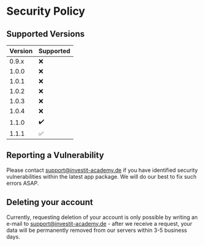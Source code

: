 # Security Policy

## Supported Versions

| Version | Supported          |
| ------- | ------------------ |
| 0.9.x   | :x:                |
| 1.0.0   | :x:                |
| 1.0.1   | :x:                |
| 1.0.2   | :x:                |
| 1.0.3   | :x:                | !! It is highly important to update to the latest version from this point to avoid data loss!
| 1.0.4   | :x:                |
| 1.1.0   | :heavy_check_mark: |
| 1.1.1   | :white_check_mark: |

## Reporting a Vulnerability

Please contact support@investit-academy.de if you have identified security vulnerabilities within the latest app package. We will do our best to fix such errors ASAP.

## Deleting your account

Currently, requesting deletion of your account is only possible by writing an e-mail to support@investit-academy.de - after we receive a request, your data will be permanently removed from our servers within 3-5 business days.
